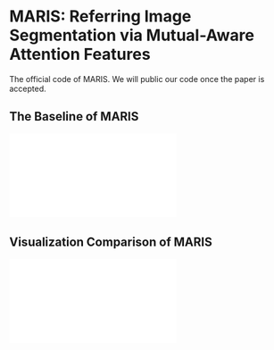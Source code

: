 # MARIS: Referring Image Segmentation via Mutual-Aware Attention Features
The official code of MARIS. We will public our code once the paper is accepted.
## The Baseline of MARIS
![baseline](pics/overview.pdf "The architecture of MARIS")
## Visualization Comparison of MARIS
![baseline](pics/comp.pdf "Comparison across different methods.")
